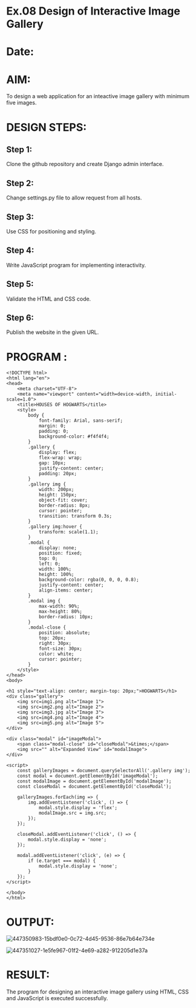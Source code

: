 # Ex.08 Design of Interactive Image Gallery
# Date:
# AIM:
To design a web application for an inteactive image gallery with minimum five images.

# DESIGN STEPS:
## Step 1:
Clone the github repository and create Django admin interface.

## Step 2:
Change settings.py file to allow request from all hosts.

## Step 3:
Use CSS for positioning and styling.

## Step 4:
Write JavaScript program for implementing interactivity.

## Step 5:
Validate the HTML and CSS code.

## Step 6:
Publish the website in the given URL.

# PROGRAM :
```
<!DOCTYPE html>
<html lang="en">
<head>
    <meta charset="UTF-8">
    <meta name="viewport" content="width=device-width, initial-scale=1.0">
    <title>HOUSES OF HOGWARTS</title>
    <style>
        body {
            font-family: Arial, sans-serif;
            margin: 0;
            padding: 0;
            background-color: #f4f4f4;
        }
        .gallery {
            display: flex;
            flex-wrap: wrap;
            gap: 10px;
            justify-content: center;
            padding: 20px;
        }
        .gallery img {
            width: 200px;
            height: 150px;
            object-fit: cover;
            border-radius: 8px;
            cursor: pointer;
            transition: transform 0.3s;
        }
        .gallery img:hover {
            transform: scale(1.1);
        }
        .modal {
            display: none;
            position: fixed;
            top: 0;
            left: 0;
            width: 100%;
            height: 100%;
            background-color: rgba(0, 0, 0, 0.8);
            justify-content: center;
            align-items: center;
        }
        .modal img {
            max-width: 90%;
            max-height: 80%;
            border-radius: 10px;
        }
        .modal-close {
            position: absolute;
            top: 20px;
            right: 30px;
            font-size: 30px;
            color: white;
            cursor: pointer;
        }
    </style>
</head>
<body>

<h1 style="text-align: center; margin-top: 20px;">HOGWARTS</h1>
<div class="gallery">
    <img src=img1.png alt="Image 1">
    <img src=img2.png alt="Image 2">
    <img src=img3.jpg alt="Image 3">
    <img src=img4.png alt="Image 4">
    <img src=img5.png alt="Image 5">
</div>

<div class="modal" id="imageModal">
    <span class="modal-close" id="closeModal">&times;</span>
    <img src="" alt="Expanded View" id="modalImage">
</div>

<script>
    const galleryImages = document.querySelectorAll('.gallery img');
    const modal = document.getElementById('imageModal');
    const modalImage = document.getElementById('modalImage');
    const closeModal = document.getElementById('closeModal');

    galleryImages.forEach(img => {
        img.addEventListener('click', () => {
            modal.style.display = 'flex';
            modalImage.src = img.src;
        });
    });

    closeModal.addEventListener('click', () => {
        modal.style.display = 'none';
    });

    modal.addEventListener('click', (e) => {
        if (e.target === modal) {
            modal.style.display = 'none';
        }
    });
</script>

</body>
</html>
```
# OUTPUT:
![447350983-15bdf0e0-0c72-4d45-9536-86e7b64e734e](https://github.com/user-attachments/assets/a565160d-0edf-491c-a4d8-8cf683e325c4)

![447351027-1e5fe967-01f2-4e69-a282-912205d1e37a](https://github.com/user-attachments/assets/33d83c40-433b-4e0f-9570-3d2846cc49a3)

# RESULT:
The program for designing an interactive image gallery using HTML, CSS and JavaScript is executed successfully.
